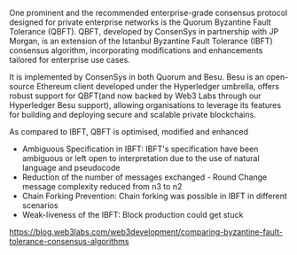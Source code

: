 One prominent and the recommended enterprise-grade consensus protocol designed for private enterprise networks is the Quorum Byzantine Fault Tolerance (QBFT). QBFT, developed by ConsenSys in partnership with JP Morgan, is an extension of the Istanbul Byzantine Fault Tolerance (IBFT) consensus algorithm, incorporating modifications and enhancements tailored for enterprise use cases.

It is implemented by ConsenSys in both Quorum and Besu. Besu is an open-source Ethereum client developed under the Hyperledger umbrella, offers robust support for QBFT(and now backed by Web3 Labs through our Hyperledger Besu support), allowing organisations to leverage its features for building and deploying secure and scalable private blockchains. 

As compared to IBFT, QBFT is optimised, modified and enhanced 

- Ambiguous Specification in IBFT: IBFT's specification have been ambiguous or left open to interpretation due to the use of natural language and pseudocode
- Reduction of the number of messages exchanged - Round Change message complexity reduced from n3 to n2
- Chain Forking Prevention: Chain forking was possible in IBFT in different scenarios
- Weak-liveness of the IBFT: Block production could get stuck



https://blog.web3labs.com/web3development/comparing-byzantine-fault-tolerance-consensus-algorithms